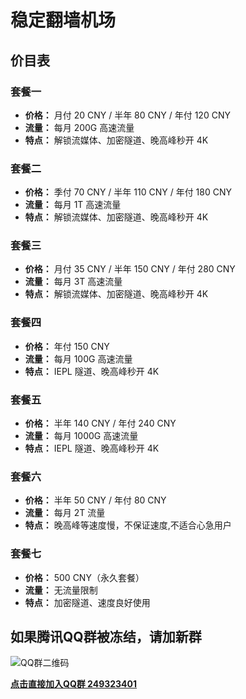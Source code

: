 # 稳定翻墙机场

## 价目表

### 套餐一
- **价格：** 月付 20 CNY / 半年 80 CNY / 年付 120 CNY
- **流量：** 每月 200G 高速流量
- **特点：** 解锁流媒体、加密隧道、晚高峰秒开 4K

### 套餐二
- **价格：** 季付 70 CNY / 半年 110 CNY / 年付 180 CNY
- **流量：** 每月 1T 高速流量
- **特点：** 解锁流媒体、加密隧道、晚高峰秒开 4K

### 套餐三
- **价格：** 月付 35 CNY / 半年 150 CNY / 年付 280 CNY
- **流量：** 每月 3T 高速流量
- **特点：** 解锁流媒体、加密隧道、晚高峰秒开 4K

### 套餐四
- **价格：** 年付 150 CNY
- **流量：** 每月 100G 高速流量
- **特点：** IEPL 隧道、晚高峰秒开 4K

### 套餐五
- **价格：** 半年 140 CNY / 年付 240 CNY
- **流量：** 每月 1000G 高速流量
- **特点：** IEPL 隧道、晚高峰秒开 4K

### 套餐六
- **价格：** 半年 50 CNY / 年付 80 CNY
- **流量：** 每月 2T 流量
- **特点：** 晚高峰等速度慢，不保证速度,不适合心急用户

### 套餐七
- **价格：** 500 CNY（永久套餐）
- **流量：** 无流量限制
- **特点：** 加密隧道、速度良好使用

## 如果腾讯QQ群被冻结，请加新群

![QQ群二维码](https://image.dooo.ng/c/2024/08/01/66aab141da200.webp)

**[点击直接加入QQ群 249323401](http://qm.qq.com/cgi-bin/qm/qr?_wv=1027&k=EtzBGivq-ki-vu8UYOuTA4VNuJcwasqO&authKey=wUI9lNFz5KpErW%2BWcrkg449KjVXGWrUEFWewcN2i4fS3cWHZj7ZLLNcxQMv11ySg&noverify=0&group_code=249323401)**
